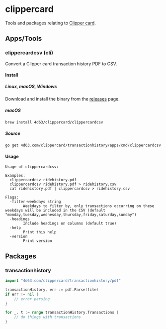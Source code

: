 # clippercard
Tools and packages relating to [Clipper card](https://www.clippercard.com).

## Apps/Tools

### clippercardcsv (cli)

Convert a Clipper card transaction history PDF to CSV.

#### Install

##### Linux, macOS, Windows

Download and install the binary from the [releases](https://github.com/leighmcculloch/clippercard/releases) page.

##### macOS

```
brew install 4d63/clippercard/clippercardcsv
```

##### Source
```
go get 4d63.com/clippercard/transactionhistory/apps/cmd/clippercardcsv
```

#### Usage

```
Usage of clippercardcsv:

Examples:
  clippercardcsv ridehistory.pdf
  clippercardcsv ridehistory.pdf > ridehistory.csv
  cat ridehistory.pdf | clippercardcsv > ridehistory.csv

Flags:
  -filter-weekdays string
        Weekdays to filter by, only transactions occurring on these weekdays will be included in the CSV (default "monday,tuesday,wednesday,thursday,friday,saturday,sunday")
  -headings
        Include headings on columns (default true)
  -help
        Print this help
  -version
        Print version
```

## Packages

### transactionhistory

```go
import "4d63.com/clippercard/transactionhistory/pdf"
```

```go
transactionHistory, err := pdf.Parse(file)
if err != nil {
	// error parsing
}

for _, t := range transactionHistory.Transactions {
	// do things with transactions
}
```
